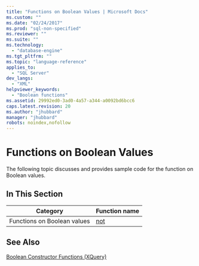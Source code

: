 ```yaml
---
title: "Functions on Boolean Values | Microsoft Docs"
ms.custom: ""
ms.date: "02/24/2017"
ms.prod: "sql-non-specified"
ms.reviewer: ""
ms.suite: ""
ms.technology: 
  - "database-engine"
ms.tgt_pltfrm: ""
ms.topic: "language-reference"
applies_to: 
  - "SQL Server"
dev_langs: 
  - "XML"
helpviewer_keywords: 
  - "Boolean functions"
ms.assetid: 29992ed0-3ad0-4a57-a344-a0092bd6bcc6
caps.latest.revision: 20
ms.author: "jhubbard"
manager: "jhubbard"
robots: noindex,nofollow
---
```

# Functions on Boolean Values
  The following topic discusses and provides sample code for the function on Boolean values.  
  
## In This Section  
  
|Category|Function name|  
|--------------|-------------------|  
|Functions on Boolean values|[not](../xquery/functions-on-boolean-values-not-function.md)|  
  
## See Also  
 [Boolean Constructor Functions &#40;XQuery&#41;](../a9retired/boolean-constructor-functions-xquery.md)  
  
  
